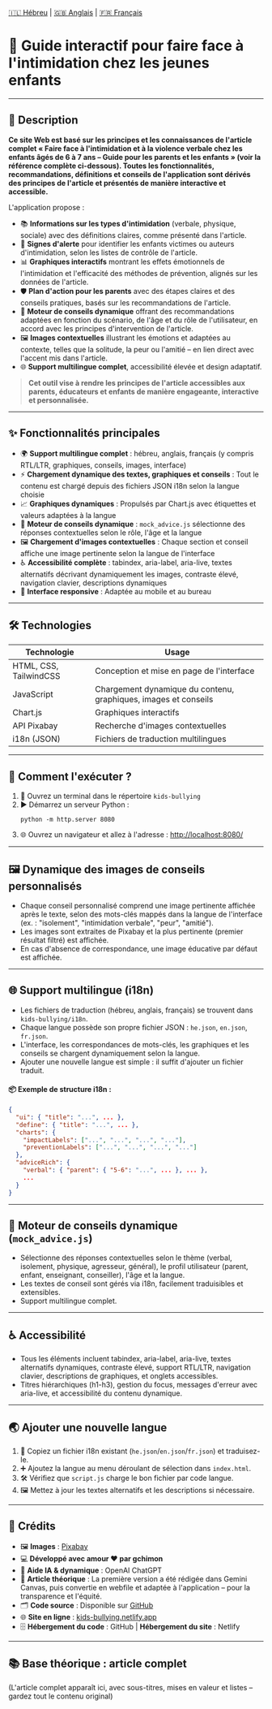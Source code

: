 [🇮🇱 Hébreu](README.md) | [🇬🇧 Anglais](README.en.md) | [🇫🇷 Français](README.fr.md)

# 🎲 Guide interactif pour faire face à l'intimidation chez les jeunes enfants

---

## 📝 Description

**Ce site Web est basé sur les principes et les connaissances de l'article complet « Faire face à l'intimidation et à la violence verbale chez les enfants âgés de 6 à 7 ans – Guide pour les parents et les enfants » (voir la référence complète ci-dessous). Toutes les fonctionnalités, recommandations, définitions et conseils de l'application sont dérivés des principes de l'article et présentés de manière interactive et accessible.**

L'application propose :
- 📚 **Informations sur les types d'intimidation** (verbale, physique, sociale) avec des définitions claires, comme présenté dans l'article.
- 🚨 **Signes d'alerte** pour identifier les enfants victimes ou auteurs d'intimidation, selon les listes de contrôle de l'article.
- 📊 **Graphiques interactifs** montrant les effets émotionnels de l'intimidation et l'efficacité des méthodes de prévention, alignés sur les données de l'article.
- 🛡️ **Plan d'action pour les parents** avec des étapes claires et des conseils pratiques, basés sur les recommandations de l'article.
- 🤖 **Moteur de conseils dynamique** offrant des recommandations adaptées en fonction du scénario, de l'âge et du rôle de l'utilisateur, en accord avec les principes d'intervention de l'article.
- 🖼️ **Images contextuelles** illustrant les émotions et adaptées au contexte, telles que la solitude, la peur ou l'amitié – en lien direct avec l'accent mis dans l'article.
- 🌐 **Support multilingue complet**, accessibilité élevée et design adaptatif.

> **Cet outil vise à rendre les principes de l'article accessibles aux parents, éducateurs et enfants de manière engageante, interactive et personnalisée.**

---

## ✨ Fonctionnalités principales

- 🌍 **Support multilingue complet** : hébreu, anglais, français (y compris RTL/LTR, graphiques, conseils, images, interface)
- ⚡ **Chargement dynamique des textes, graphiques et conseils** : Tout le contenu est chargé depuis des fichiers JSON i18n selon la langue choisie
- 📈 **Graphiques dynamiques** : Propulsés par Chart.js avec étiquettes et valeurs adaptées à la langue
- 🤖 **Moteur de conseils dynamique** : `mock_advice.js` sélectionne des réponses contextuelles selon le rôle, l'âge et la langue
- 🖼️ **Chargement d'images contextuelles** : Chaque section et conseil affiche une image pertinente selon la langue de l'interface
- ♿ **Accessibilité complète** : tabindex, aria-label, aria-live, textes alternatifs décrivant dynamiquement les images, contraste élevé, navigation clavier, descriptions dynamiques
- 📱 **Interface responsive** : Adaptée au mobile et au bureau

---

## 🛠️ Technologies

| Technologie      | Usage |
|------------------|-------|
| HTML, CSS, TailwindCSS | Conception et mise en page de l'interface |
| JavaScript       | Chargement dynamique du contenu, graphiques, images et conseils |
| Chart.js         | Graphiques interactifs |
| API Pixabay      | Recherche d'images contextuelles |
| i18n (JSON)      | Fichiers de traduction multilingues |

---

## 🚀 Comment l'exécuter ?

1. 📂 Ouvrez un terminal dans le répertoire `kids-bullying`
2. ▶️ Démarrez un serveur Python :
   ```
   python -m http.server 8080
   ```
3. 🌐 Ouvrez un navigateur et allez à l'adresse : [http://localhost:8080/](http://localhost:8080/)

---

## 🖼️ Dynamique des images de conseils personnalisés

- Chaque conseil personnalisé comprend une image pertinente affichée après le texte, selon des mots-clés mappés dans la langue de l'interface (ex. : "isolement", "intimidation verbale", "peur", "amitié").
- Les images sont extraites de Pixabay et la plus pertinente (premier résultat filtré) est affichée.
- En cas d'absence de correspondance, une image éducative par défaut est affichée.

---

## 🌐 Support multilingue (i18n)

- Les fichiers de traduction (hébreu, anglais, français) se trouvent dans `kids-bullying/i18n`.
- Chaque langue possède son propre fichier JSON : `he.json`, `en.json`, `fr.json`.
- L'interface, les correspondances de mots-clés, les graphiques et les conseils se chargent dynamiquement selon la langue.
- Ajouter une nouvelle langue est simple : il suffit d'ajouter un fichier traduit.

#### 📦 Exemple de structure i18n :
```json
{
  "ui": { "title": "...", ... },
  "define": { "title": "...", ... },
  "charts": {
    "impactLabels": ["...", "...", "...", "..."],
    "preventionLabels": ["...", "...", "...", "..."]
  },
  "adviceRich": {
    "verbal": { "parent": { "5-6": "...", ... }, ... },
    ...
  }
}
```

---

## 🤖 Moteur de conseils dynamique (`mock_advice.js`)

- Sélectionne des réponses contextuelles selon le thème (verbal, isolement, physique, agresseur, général), le profil utilisateur (parent, enfant, enseignant, conseiller), l'âge et la langue.
- Les textes de conseil sont gérés via i18n, facilement traduisibles et extensibles.
- Support multilingue complet.

---

## ♿ Accessibilité

- Tous les éléments incluent tabindex, aria-label, aria-live, textes alternatifs dynamiques, contraste élevé, support RTL/LTR, navigation clavier, descriptions de graphiques, et onglets accessibles.
- Titres hiérarchiques (h1-h3), gestion du focus, messages d'erreur avec aria-live, et accessibilité du contenu dynamique.

---

## 🌏 Ajouter une nouvelle langue

1. 📄 Copiez un fichier i18n existant (`he.json`/`en.json`/`fr.json`) et traduisez-le.
2. ➕ Ajoutez la langue au menu déroulant de sélection dans `index.html`.
3. 🛠️ Vérifiez que `script.js` charge le bon fichier par code langue.
4. 🖼️ Mettez à jour les textes alternatifs et les descriptions si nécessaire.

---

## 🏅 Crédits

- 🖼️ **Images** : [Pixabay](https://pixabay.com/)
- 💻 **Développé avec amour ❤️ par gchimon**
- 🤖 **Aide IA & dynamique** : OpenAI ChatGPT
- 📄 **Article théorique** : La première version a été rédigée dans Gemini Canvas, puis convertie en webfile et adaptée à l'application – pour la transparence et l'équité.
- 🗂️ **Code source** : Disponible sur [GitHub](https://github.com/gchimon/kids-bullying)
- 🌐 **Site en ligne** : [kids-bullying.netlify.app](https://kids-bullying.netlify.app/)
- 🗄️ **Hébergement du code** : GitHub | **Hébergement du site** : Netlify

---

## 📚 Base théorique : article complet

(L'article complet apparaît ici, avec sous-titres, mises en valeur et listes – gardez tout le contenu original)

